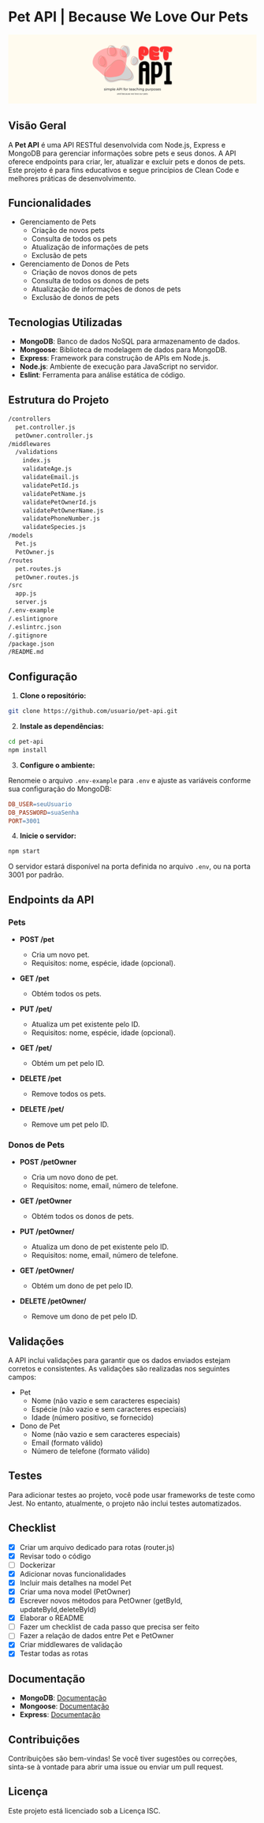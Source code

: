 # Pet API | Because We Love Our Pets
<img src="pet-api-repo-banner.png" alt="Banner do repositório">

## Visão Geral

A **Pet API** é uma API RESTful desenvolvida com Node.js, Express e MongoDB para gerenciar informações sobre pets e seus donos. A API oferece endpoints para criar, ler, atualizar e excluir pets e donos de pets. Este projeto é para fins educativos e segue princípios de Clean Code e melhores práticas de desenvolvimento.

## Funcionalidades

- Gerenciamento de Pets
  - Criação de novos pets
  - Consulta de todos os pets
  - Atualização de informações de pets
  - Exclusão de pets
- Gerenciamento de Donos de Pets
  - Criação de novos donos de pets
  - Consulta de todos os donos de pets
  - Atualização de informações de donos de pets
  - Exclusão de donos de pets

## Tecnologias Utilizadas

- **MongoDB**: Banco de dados NoSQL para armazenamento de dados.
- **Mongoose**: Biblioteca de modelagem de dados para MongoDB.
- **Express**: Framework para construção de APIs em Node.js.
- **Node.js**: Ambiente de execução para JavaScript no servidor.
- **Eslint**: Ferramenta para análise estática de código.

##  Estrutura do Projeto

```bash
/controllers
  pet.controller.js
  petOwner.controller.js
/middlewares
  /validations
    index.js
    validateAge.js
    validateEmail.js
    validatePetId.js
    validatePetName.js
    validatePetOwnerId.js
    validatePetOwnerName.js
    validatePhoneNumber.js
    validateSpecies.js
/models
  Pet.js
  PetOwner.js
/routes
  pet.routes.js
  petOwner.routes.js
/src
  app.js
  server.js
/.env-example
/.eslintignore
/.eslintrc.json
/.gitignore
/package.json
/README.md
```

## Configuração

1. **Clone o repositório:**

```bash
git clone https://github.com/usuario/pet-api.git
```

2. **Instale as dependências:**

```bash
cd pet-api
npm install
```

3. **Configure o ambiente:**

Renomeie o arquivo `.env-example` para `.env` e ajuste as variáveis conforme sua configuração do MongoDB:

```makefile
DB_USER=seuUsuario
DB_PASSWORD=suaSenha
PORT=3001
```

4. **Inicie o servidor:**

```bash
npm start
```

O servidor estará disponível na porta definida no arquivo `.env`, ou na porta 3001 por padrão.

## Endpoints da API

### Pets
- **POST /pet**
  - Cria um novo pet.
  - Requisitos: nome, espécie, idade (opcional).

- **GET /pet**
  - Obtém todos os pets.

- **PUT /pet/**
  - Atualiza um pet existente pelo ID.
  - Requisitos: nome, espécie, idade (opcional).

- **GET /pet/**
  - Obtém um pet pelo ID.

- **DELETE /pet**
  - Remove todos os pets.

- **DELETE /pet/**
  - Remove um pet pelo ID.

### Donos de Pets

- **POST /petOwner**
  - Cria um novo dono de pet.
  - Requisitos: nome, email, número de telefone.

- **GET /petOwner**
  - Obtém todos os donos de pets.

- **PUT /petOwner/**
  - Atualiza um dono de pet existente pelo ID.
  - Requisitos: nome, email, número de telefone.

- **GET /petOwner/**
  - Obtém um dono de pet pelo ID.

- **DELETE /petOwner/**
  - Remove um dono de pet pelo ID.

## Validações

A API inclui validações para garantir que os dados enviados estejam corretos e consistentes. As validações são realizadas nos seguintes campos:

- Pet
  - Nome (não vazio e sem caracteres especiais)
  - Espécie (não vazio e sem caracteres especiais)
  - Idade (número positivo, se fornecido)
- Dono de Pet
  - Nome (não vazio e sem caracteres especiais)
  - Email (formato válido)
  - Número de telefone (formato válido)

## Testes

Para adicionar testes ao projeto, você pode usar frameworks de teste como Jest. No entanto, atualmente, o projeto não inclui testes automatizados.

## Checklist

- [x] Criar um arquivo dedicado para rotas (router.js)
- [x] Revisar todo o código
- [ ] Dockerizar
- [x] Adicionar novas funcionalidades
- [x] Incluir mais detalhes na model Pet
- [x] Criar uma nova model (PetOwner)
- [x] Escrever novos métodos para PetOwner (getById, updateById,deleteById)
- [x] Elaborar o README
- [ ] Fazer um checklist de cada passo que precisa ser feito
- [ ] Fazer a relação de dados entre Pet e PetOwner
- [x] Criar middlewares de validação
- [x] Testar todas as rotas

## Documentação

- **MongoDB**: [Documentação](https://www.mongodb.com/pt-br/docs/)
- **Mongoose**: [Documentação](https://mongoosejs.com/docs/)
- **Express**: [Documentação](https://expressjs.com/pt-br/)

## Contribuições

Contribuições são bem-vindas! Se você tiver sugestões ou correções, sinta-se à vontade para abrir uma issue ou enviar um pull request.

## Licença

Este projeto está licenciado sob a Licença ISC.